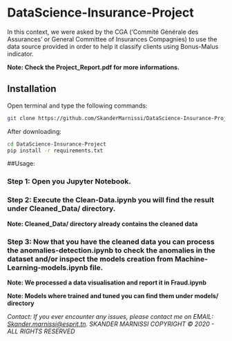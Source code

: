 # DataScience-Insurance-Project

In this context, we were asked by the CGA (‘Commité Générale des Assurances’ or General Committee of Insurances Compagnies) to use the data source provided in order to help it classify clients using Bonus-Malus indicator.

**Note: Check the Project_Report.pdf  for more informations.**

## Installation

Open terminal and type the following commands: 

```bash
git clone https://github.com/SkanderMarnissi/DataScience-Insurance-Project/
```
After downloading:

```bash
cd DataScience-Insurance-Project
pip install -r requirements.txt
```
##Usage: 

### Step 1: Open you Jupyter Notebook.

### Step 2: Execute the Clean-Data.ipynb you will find the result under Cleaned_Data/ directory.

**Note: Cleaned_Data/ directory already contains the cleaned data**

### Step 3: Now that you have the cleaned data you can process the anomalies-detection.ipynb to check the anomalies in the dataset and/or inspect the models creation from Machine-Learning-models.ipynb file.

**Note: We processed a data visualisation and report it in Fraud.ipynb**

**Note: Models where trained and tuned you can find them under models/ directory**


*Contact: If you ever encounter any issues, please contact me on EMAIL: Skander.marnissi@esprit.tn.*
*SKANDER MARNISSI COPYRIGHT © 2020 - ALL RIGHTS RESERVED*